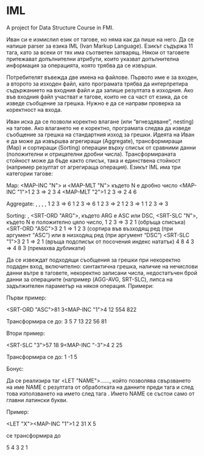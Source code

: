 # IML
A project for Data Structure Course in FMI.

Иван си е измислил език от тагове, но няма как да пише на него. Да се напише parser за езика IML (Ivan Markup Language). Езикът съдържа 11 тага, като за всеки от тях има съответен затварящ. Някои от таговете притежават допълнителни атрибути, които указват допълнителна информация за операцията, която трябва да се извърши.

Потребителят въвежда две имена на файлове. Първото име е за входен, а второто за изходен файл, като програмата трябва да интерпретира съдържанието на входния файл и да запише резултата в изходния. Ако във входния файл участват и тагове, които не са част от езика, да се изведе съобщение за грешка. Нужно е да се направи проверка за коректност на входа.

Иван иска да се позволи коректно влагане (или “вгнездяване”, nesting) на тагове. Ако влагането не е коректно, програмата следва да изведе съобщение за грешка на стандартния изход за грешки. Идеята на Иван е да може да извършва агрегиращи (Aggregate), трансформиращи (Map) и сортиращи (Sorting) операции върху списък от сравними данни (положителни и отрицателни дробни числа). Трансформираната стойност може да бъде както списък, така и единствена стойност (например резултат от агрегираща операция). Езикът IML има три категории тагове:

Map: <MAP-INC "N"> и <MAP-MLT "N"> където N е дробно число
<MAP-INC "1">1 2 3</MAP-INC> ⇒ 2 3 4
<MAP-MLT "2">1 2 3</MAP-MLT> ⇒ 2 4 6


Aggregate: <AGG-SUM>, <AGG-PRO>, <AGG-AVG>, <AGG-FST>, <AGG-LST>
<AGG-SUM>1 2 3</AGG-SUM> ⇒ 6
<AGG-PRO>1 2 3</AGG-PRO> ⇒ 6
<AGG-AVG>1 2 3</AGG-AVG> ⇒ 2
<AGG-FST>1 2 3</AGG-FST> ⇒ 1
<AGG-LST>1 2 3</AGG-LST> ⇒ 3


Sorting: <SRT-REV>, <SRT-ORD "ARG">, където ARG е ASC или DSC, <SRT-SLC "N">, където N е положително цяло число, <SRT-DST>
<SRT-REV>1 2 3</SRT-REV> ⇒ 3 2 1 (обръща списъка)
<SRT-ORD "ASC">3 2 1</SRT-ORD> ⇒ 1 2 3 (сортира във възходящ ред (при аргумент “ASC”) или в низходящ ред (при аргумент “DSC”)
<SRT-SLC "1">3 2 1</SRT-SLC> ⇒ 2 1 (връща подсписък от посочения индекс нататък)
<SRT-DST>4 8 4 3</SRT-DST> ⇒ 4 8 3 (премахва дубликати)

Да се извеждат подходящи съобщения за грешки при некоректно подаден вход, включително: синтактична грешка, наличие на нечислови данни вътре в таговете, некоректно записани числа, недостатъчен брой данни за операциите (например (AGG-AVG, SRT-SLC), липса на задължителен параметър на някоя операция.
Примери:

Първи пример:


<SRT-ORD "ASC">81 3<MAP-INC "1">4 12 55<AGG-AVG>4 8</AGG-AVG></MAP-INC>22</SRT-ORD>


Трансформира се до:
3 5 7 13 22 56 81

Втори пример:

<SRT-DST><SRT-SLC "3">57 18 9<MAP-INC "-3">4 2 2</MAP-INC>5</SRT-SLC></SRT-DST>


Трансформира се до:
1 -1 5

Бонус:

Да се реализира таг <LET "NAME">...<BODY/>...</LET>, който позволява свързването на име NAME с резултата от обработката на данните преди тага </BODY> и след това използването на името след тага <BODY/>. Името NAME се състои само от главни латински букви.

Пример:

<LET "X"><MAP-INC "1">1 2 3</MAP-INC><BODY/><SRT-REV>1 X 5</SRT-REV></LET>

се трансформира до

5 4 3 2 1
